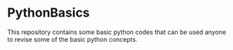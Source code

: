 # PythonBasics

This repository contains some basic python codes that can be used anyone to revise some of the basic python concepts.
